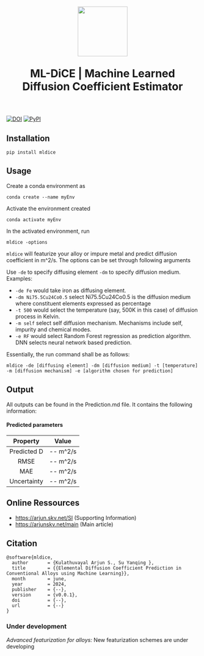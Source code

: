 <h1 align="center">
<img src="https://www.mzlab.co.in/frontend/img/team/logo.svg" height="130">

ML-DiCE | Machine Learned Diffusion Coefficient Estimator
</h1>
<br>

[![DOI](https://zenodo.org/badge/DOI/update_soon.svg)](https://doi.org/to/be/updated)
[![PyPI](https://img.shields.io/pypi/v/mldice/0.2.0)](https://pypi.org/project/mldice/)

## Installation

```
pip install mldice
```
## Usage

Create a conda environment as 

```
conda create --name myEnv
```
Activate the environment created
```
conda activate myEnv
```
In the activated environment, run
```
mldice -options
```

`mldice` will featurize your alloy or impure metal and predict diffusion coefficient in m^2/s. The options can be set through following arguments

Use `-de` to specify diffusing element `-dm` to specify diffusion medium. Examples:

 * `-de Fe` would take iron as diffusing element.
 * `-dm Ni75.5Cu24Co0.5` select Ni75.5Cu24Co0.5 is the diffusion medium where constituent elements expressed as percentage 
 * `-t 500` would select the temperature (say, 500K in this case) of diffusion process in Kelvin.
 * `-m self` select self diffusion mechanism. Mechanisms include self, impurity and chemical modes. 
 * `-e RF` would select Random Forest regression as prediction algorithm. DNN selects neural network based prediction.

Essentially, the run command shall be as follows:
```
mldice -de [diffusing element] -dm [diffusion medium] -t [temperature] -m [diffusion mechanism] -e [algorithm chosen for prediction]
```


## Output

All outputs can be found in the Prediction.md file. It contains the following information:

#### Predicted parameters
|  Property   |    Value    |
|:-----------:|:-----------:|
| Predicted D | --    m^2/s |
|    RMSE     | --    m^2/s |
|     MAE     | --    m^2/s |
| Uncertainty | --    m^2/s |



## Online Ressources

* https://arjun.skv.net/SI (Supporting Information)
* https://arjunskv.net/main (Main article)


## Citation

```
@software{mldice,
  author       = {Kulathuvayal Arjun S., Su Yanqing },
  title        = {{Elemental Diffusion Coefficient Prediction in Conventional Alloys using Machine Learning}},
  month        = june,
  year         = 2024,
  publisher    = {--},
  version      = {v0.0.1},
  doi          = {--},
  url          = {--}
}
```

### Under development

*Advanced featurization for alloys:* New featurization schemes are under developing

